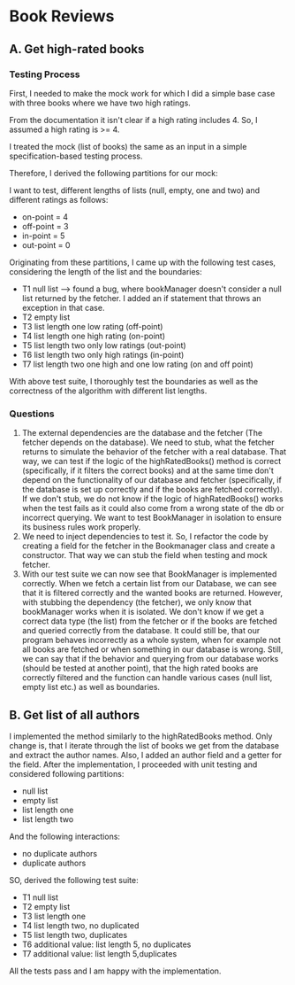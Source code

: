 # Book Reviews

## A. Get high-rated books

### Testing Process
First, I needed to make the mock work for which I did a simple base case with three books where we have two high ratings.

From the documentation it isn't clear if a high rating includes 4. So, I assumed a high rating is >= 4.

I treated the mock (list of books) the same as an input in a simple specification-based testing process.

Therefore, I derived the following partitions for our mock:

I want to test, different lengths of lists (null, empty, one and two) and different ratings as follows:
- on-point = 4
- off-point = 3
- in-point = 5
- out-point = 0

Originating from these partitions, I came up with the following test cases, considering the length of the list and the boundaries:
- T1 null list --> found a bug, where bookManager doesn't consider a null list returned by the fetcher. I added an if statement that throws an exception in that case.
- T2 empty list 
- T3 list length one low rating (off-point)
- T4 list length one high rating (on-point)
- T5 list length two only low ratings (out-point)
- T6 list length two only high ratings (in-point)
- T7 list length two one high and one low rating (on and off point)

With above test suite, I thoroughly test the boundaries as well as the correctness of the algorithm with different list lengths.

### Questions
1. The external dependencies are the database and the fetcher (The fetcher depends on the database). We need to stub, what the fetcher returns to simulate the behavior of the fetcher with a real database.
That way, we can test if the logic of the highRatedBooks() method is correct (specifically, if it filters the correct books) and at the same time don't depend on the functionality of our database and fetcher (specifically, if the database is set up correctly and if the books are fetched correctly).
If we don't stub, we do not know if the logic of highRatedBooks() works when the test fails as it could also come from a wrong state of the db or incorrect querying. We want to test BookManager in isolation to ensure its business rules work properly.
2. We need to inject dependencies to test it. So, I refactor the code by creating a field for the fetcher in the Bookmanager class and create a constructor. That way we can stub the field when testing and mock fetcher.
3. With our test suite we can now see that BookManager is implemented correctly. When we fetch a certain list from our Database, we can see that it is filtered correctly and the wanted books are returned.
However, with stubbing the dependency (the fetcher), we only know that bookManager works when it is isolated. We don't know if we get a correct data type (the list) from the fetcher or if the books are fetched and queried correctly from the database.
It could still be, that our program behaves incorrectly as a whole system, when for example not all books are fetched or when something in our database is wrong.
Still, we can say that if the behavior and querying from our database works (should be tested at another point), that the high rated books are correctly filtered and the function can handle various cases (null list, empty list etc.) as well as boundaries.

## B. Get list of all authors

I implemented the method similarly to the highRatedBooks method. Only change is, that I iterate through the list of books we get from the database and extract the author names.
Also, I added an author field and a getter for the field.
After the implementation, I proceeded with unit testing and considered following partitions:
- null list
- empty list
- list length one
- list length two

And the following interactions:
- no duplicate authors
- duplicate authors

SO, derived the following test suite:
- T1 null list
- T2 empty list
- T3 list length one
- T4 list length two, no duplicated
- T5 list length two, duplicates
- T6 additional value: list length 5, no duplicates
- T7 additional value: list length 5,duplicates

All the tests pass and I am happy with the implementation.